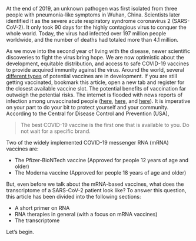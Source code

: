 At the end of 2019, an unknown pathogen was first isolated from three people with pneumonia-like symptoms in Wuhan, China. Scientists later identified it as the severe acute respiratory syndrome coronavirus 2 (SARS-CoV-2). It only took 90 days for the highly contagious virus to conquer the whole world. Today, the virus had infected over 197 million people worldwide, and the number of deaths had totaled more than 4.1 million.

As we move into the second year of living with the disease, newer scientific discoveries to fight the virus bring hope. We are now optimistic about the development, equitable distribution, and access to safe COVID-19 vaccines to provide acquired immunity against the virus. Around the world, several [different types](https://www.who.int/publications/m/item/draft-landscape-of-covid-19-candidate-vaccines) of potential vaccines are in development. If you are still getting vaccinated, bookmark this article, open a new tab and register for the closest available vaccine slot. The potential benefits of vaccination far outweigh the potential risks. The internet is flooded with news reports of infection among unvaccinated people ([here](https://apnews.com/article/coronavirus-pandemic-health-941fcf43d9731c76c16e7354f5d5e187), [here](https://www.business-standard.com/article/current-affairs/pandemic-of-the-unvaccinated-us-covid-cases-rising-in-all-50-states-121071700094_1.html), and [here](https://www.umassmed.edu/news/news-archives/2021/07/delta-variant-spurring-uptick-in-covid-19-cases-largely-in-unvaccinated/)). It is imperative on your part to do your bit to protect yourself and your community. According to the Central for Disease Control and Prevention (USA),
> The best COVID-19 vaccine is the first one that is available to you. Do not wait for a specific brand.


Two of the widely implemented COVID-19 messenger RNA (mRNA) vaccines are:
* The Pfizer-BioNTech vaccine (Approved for people 12 years of age and older)
* The Moderna vaccine (Approved for people 18 years of age and older)

But, even before we talk about the mRNA-based vaccines, what does the transcriptome of a SARS-CoV-2 patient look like? To answer this question, this article has been divided into the following sections: 
* A short primer on RNA
* RNA therapies in general (with a focus on mRNA vaccines)
* The transcriptome

Let’s begin.
